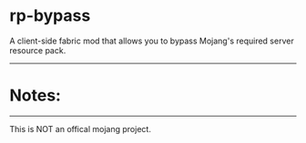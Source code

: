 # rp-bypass
A client-side fabric mod that allows you to bypass Mojang's required server resource pack.

---
# Notes:

---

This is NOT an offical mojang project.
